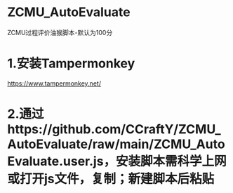 # ZCMU_AutoEvaluate
ZCMU过程评价油猴脚本-默认为100分

# 1.安装Tampermonkey 
https://www.tampermonkey.net/

# 2.通过https://github.com/CCraftY/ZCMU_AutoEvaluate/raw/main/ZCMU_AutoEvaluate.user.js，安装脚本需科学上网或打开js文件，复制；新建脚本后粘贴

